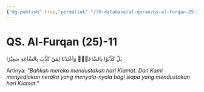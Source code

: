```yaml
---
{"dg-publish":true,"permalink":"/30-database/al-quran/qs-al-furqan-25-11/"}
---
```



# QS. Al-Furqan (25)-11
بَلْ كَذَّبُوْا بِالسَّاعَةِۙ وَاَعْتَدْنَا لِمَنْ كَذَّبَ بِالسَّاعَةِ سَعِيْرًا

Artinya: *"Bahkan mereka mendustakan hari Kiamat. Dan Kami menyediakan neraka yang menyala-nyala bagi siapa yang mendustakan hari Kiamat."*
